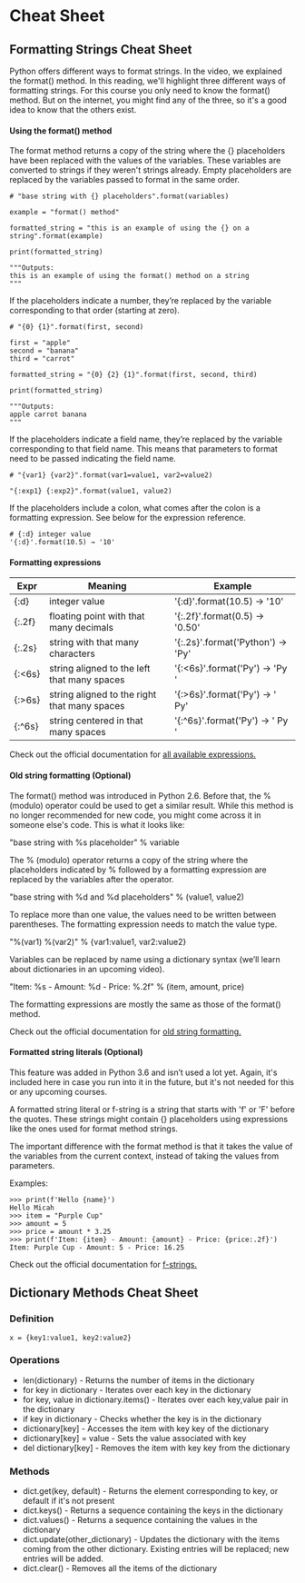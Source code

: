 # Cheat Sheet

## Formatting Strings Cheat Sheet

Python offers different ways to format strings. In the video, we explained the format() method. In this reading, we'll highlight three different ways of formatting strings. For this course you only need to know the format() method. But on the internet, you might find any of the three, so it's a good idea to know that the others exist.

#### Using the format() method
The format method returns a copy of the string where the {} placeholders have been replaced with the values of the variables. These variables are converted to strings if they weren't strings already. Empty placeholders are replaced by the variables passed to format in the same order.

```
# "base string with {} placeholders".format(variables)

example = "format() method"

formatted_string = "this is an example of using the {} on a string".format(example)

print(formatted_string)

"""Outputs:
this is an example of using the format() method on a string
"""
``` 

If the placeholders indicate a number, they’re replaced by the variable corresponding to that order (starting at zero).

```
# "{0} {1}".format(first, second)

first = "apple"
second = "banana"
third = "carrot"

formatted_string = "{0} {2} {1}".format(first, second, third)

print(formatted_string)

"""Outputs:
apple carrot banana
"""
```

If the placeholders indicate a field name, they’re replaced by the variable corresponding to that field name. This means that parameters to format need to be passed indicating the field name.

```# "{var1} {var2}".format(var1=value1, var2=value2)``` 

`"{:exp1} {:exp2}".format(value1, value2)` 

If the placeholders include a colon, what comes after the colon is a formatting expression. See below for the expression reference.
```
# {:d} integer value
'{:d}'.format(10.5) → '10'
```
#### Formatting expressions

Expr | Meaning	| Example
--------|-------------------------|------------------------------------|
{:d}	|integer value	|'{:d}'.format(10.5) → '10'
{:.2f}	|floating point with that many decimals	|'{:.2f}'.format(0.5) → '0.50'
{:.2s}	|string with that many characters	|'{:.2s}'.format('Python') → 'Py'
{:<6s}	|string aligned to the left that many spaces	|'{:<6s}'.format('Py') → 'Py    '
{:>6s}	|string aligned to the right that many spaces	|'{:>6s}'.format('Py') → '    Py'
{:^6s}	|string centered in that many spaces	|'{:^6s}'.format('Py') → '  Py '

Check out the official documentation for [all available expressions.](https://docs.python.org/3/library/string.html#format-specification-mini-language)


#### Old string formatting (Optional)

The format() method was introduced in Python 2.6. Before that, the % (modulo) operator could be used to get a similar result. While this method is no longer recommended for new code, you might come across it in someone else's code. This is what it looks like:

"base string with %s placeholder" % variable

The % (modulo) operator returns a copy of the string where the placeholders indicated by %  followed by a formatting expression are replaced by the variables after the operator.

"base string with %d and %d placeholders" % (value1, value2)

To replace more than one value, the values need to be written between parentheses. The formatting expression needs to match the value type.

"%(var1) %(var2)" % {var1:value1, var2:value2}

Variables can be replaced by name using a dictionary syntax (we’ll learn about dictionaries in an upcoming video).

"Item: %s - Amount: %d - Price: %.2f" % (item, amount, price)

The formatting expressions are mostly the same as those of the format() method. 

Check out the official documentation for [old string formatting.](https://docs.python.org/3/library/stdtypes.html#old-string-formatting)

#### Formatted string literals (Optional)

This feature was added in Python 3.6 and isn’t used a lot yet. Again, it's included here in case you run into it in the future, but it's not needed for this or any upcoming courses.

A formatted string literal or f-string is a string that starts with 'f' or 'F' before the quotes. These strings might contain {} placeholders using expressions like the ones used for format method strings.

The important difference with the format method is that it takes the value of the variables from the current context, instead of taking the values from parameters.

Examples:

```>>> name = "Micah"
>>> print(f'Hello {name}')
Hello Micah
>>> item = "Purple Cup"
>>> amount = 5
>>> price = amount * 3.25
>>> print(f'Item: {item} - Amount: {amount} - Price: {price:.2f}')
Item: Purple Cup - Amount: 5 - Price: 16.25 
```

Check out the official documentation for [f-strings.](https://docs.python.org/3/reference/lexical_analysis.html#f-strings)

## Dictionary Methods Cheat Sheet

### Definition

`x = {key1:value1, key2:value2}`

### Operations

* len(dictionary) - Returns the number of items in the dictionary
* for key in dictionary - Iterates over each key in the dictionary
* for key, value in dictionary.items() - Iterates over each key,value pair in the dictionary
* if key in dictionary - Checks whether the key is in the dictionary
* dictionary[key] - Accesses the item with key key of the dictionary
* dictionary[key] = value - Sets the value associated with key
* del dictionary[key] - Removes the item with key key from the dictionary

### Methods

* dict.get(key, default) - Returns the element corresponding to key, or default if it's not present
* dict.keys() - Returns a sequence containing the keys in the dictionary
* dict.values() - Returns a sequence containing the values in the dictionary
* dict.update(other_dictionary) - Updates the dictionary with the items coming from the other dictionary. Existing entries will be replaced; new entries will be added.
* dict.clear() - Removes all the items of the dictionary
